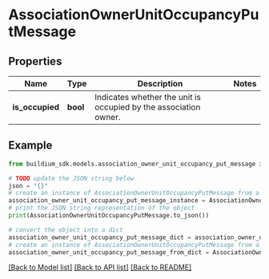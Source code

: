 # AssociationOwnerUnitOccupancyPutMessage


## Properties

Name | Type | Description | Notes
------------ | ------------- | ------------- | -------------
**is_occupied** | **bool** | Indicates whether the unit is occupied by the association owner. | 

## Example

```python
from buildium_sdk.models.association_owner_unit_occupancy_put_message import AssociationOwnerUnitOccupancyPutMessage

# TODO update the JSON string below
json = "{}"
# create an instance of AssociationOwnerUnitOccupancyPutMessage from a JSON string
association_owner_unit_occupancy_put_message_instance = AssociationOwnerUnitOccupancyPutMessage.from_json(json)
# print the JSON string representation of the object
print(AssociationOwnerUnitOccupancyPutMessage.to_json())

# convert the object into a dict
association_owner_unit_occupancy_put_message_dict = association_owner_unit_occupancy_put_message_instance.to_dict()
# create an instance of AssociationOwnerUnitOccupancyPutMessage from a dict
association_owner_unit_occupancy_put_message_from_dict = AssociationOwnerUnitOccupancyPutMessage.from_dict(association_owner_unit_occupancy_put_message_dict)
```
[[Back to Model list]](../README.md#documentation-for-models) [[Back to API list]](../README.md#documentation-for-api-endpoints) [[Back to README]](../README.md)


